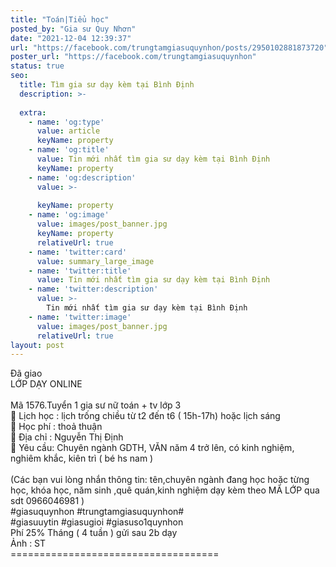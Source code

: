 ```yaml
---
title: "Toán|Tiểu học"
posted_by: "Gia sư Quy Nhơn"
date: "2021-12-04 12:39:37"
url: "https://facebook.com/trungtamgiasuquynhon/posts/2950102881873720"
poster_url: "https://facebook.com/trungtamgiasuquynhon"
status: true
seo:
  title: Tìm gia sư dạy kèm tại Bình Định
  description: >-
    
  extra:
    - name: 'og:type'
      value: article
      keyName: property
    - name: 'og:title'
      value: Tin mới nhất tìm gia sư dạy kèm tại Bình Định
      keyName: property
    - name: 'og:description'
      value: >-
        
      keyName: property
    - name: 'og:image'
      value: images/post_banner.jpg
      keyName: property
      relativeUrl: true
    - name: 'twitter:card'
      value: summary_large_image
    - name: 'twitter:title'
      value: Tin mới nhất tìm gia sư dạy kèm tại Bình Định
    - name: 'twitter:description'
      value: >-
        Tin mới nhất tìm gia sư dạy kèm tại Bình Định
    - name: 'twitter:image'
      value: images/post_banner.jpg
      relativeUrl: true
layout: post
---
```

Đã giao<br>LỚP DẠY ONLINE<br><br>Mã 1576.Tuyển 1 gia sư nữ toán + tv lớp 3<br>🧐 Lịch học : lịch trống chiều từ t2 đến t6 ( 15h-17h) hoặc lịch sáng<br>🧐 Học phí : thoả thuận<br>🧐 Địa chỉ : Nguyễn Thị Định<br>🧐 Yêu cầu: Chuyên ngành GDTH, VĂN năm 4 trở lên, có kinh nghiệm, nghiêm khắc, kiên trì ( bé hs nam )<br><br>(Các bạn vui lòng nhắn thông tin: tên,chuyên ngành đang học hoặc từng học, khóa học, năm sinh ,quê quán,kinh nghiệm dạy kèm theo MÃ LỚP qua sdt 0966046981 )<br>#giasuquynhon #trungtamgiasuquynhon#<br>#giasuuytin #giasugioi #giasuso1quynhon<br>Phí 25% Tháng ( 4 tuần ) gửi sau 2b dạy<br>Ảnh : ST<br>====================================
